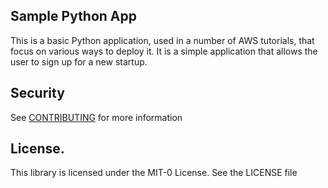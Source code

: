 ## Sample Python App

This is a basic Python application, used in a number of AWS tutorials, that focus on various ways to deploy it. It is a simple application that allows the user to sign up for a new startup.

## Security

See [CONTRIBUTING](CONTRIBUTING.md#security-issue-notifications) for more information

## License.

This library is licensed under the MIT-0 License. See the LICENSE file
